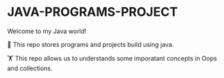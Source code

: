 # JAVA-PROGRAMS-PROJECT
Welcome to my Java world!

🎯 This repo stores programs and projects build using java.

🏋️ This repo allows us to understands some imporatant concepts in Oops and collections.

